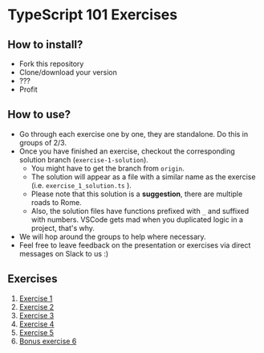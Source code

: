 # TypeScript 101 Exercises

## How to install?
- Fork this repository
- Clone/download your version
- ???
- Profit

## How to use?
- Go through each exercise one by one, they are standalone. Do this in groups of 2/3.
- Once you have finished an exercise, checkout the corresponding solution branch (`exercise-1-solution`).
  - You might have to get the branch from `origin`.
  - The solution will appear as a file with a similar name as the exercise (i.e. `exercise_1_solution.ts` ).
  - Please note that this solution is a **suggestion**, there are multiple roads to Rome.
  - Also, the solution files have functions prefixed with `_` and suffixed with numbers. VSCode gets mad when you duplicated logic in a project, that's why.
- We will hop around the groups to help where necessary.
- Feel free to leave feedback on the presentation or exercises via direct messages on Slack to us :)

## Exercises
1. [Exercise 1](./exercises/exercise_1.ts)
2. [Exercise 2](./exercises/exercise_2.ts)
3. [Exercise 3](./exercises/exercise_3.ts)
4. [Exercise 4](./exercises/exercise_4.ts)
5. [Exercise 5](./exercises/exercise_5.ts)
6. [Bonus exercise 6](./exercises/exercise_6_bonus.ts)
